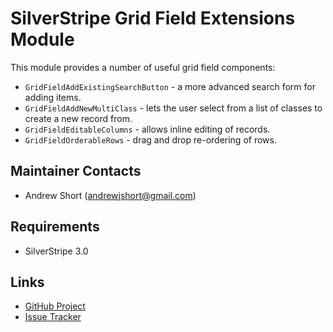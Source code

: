 SilverStripe Grid Field Extensions Module
=========================================

This module provides a number of useful grid field components:

* `GridFieldAddExistingSearchButton` - a more advanced search form for adding items.
* `GridFieldAddNewMultiClass` - lets the user select from a list of classes to create a new record from.
* `GridFieldEditableColumns` - allows inline editing of records.
* `GridFieldOrderableRows` - drag and drop re-ordering of rows.

Maintainer Contacts
-------------------
*  Andrew Short (<andrewjshort@gmail.com>)

Requirements
------------
* SilverStripe 3.0

Links
-----
* [GitHub Project](http://github.com/ajshort/silverstripe-gridfieldextensions)
* [Issue Tracker](http://github.com/ajshort/silverstripe-gridfieldextensions/issues)

